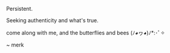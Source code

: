 Persistent.

Seeking authenticity and what's true.

come along with me, and the butterflies and bees (ﾉ◕ヮ◕)ﾉ*:･ﾟ✧

~ merk
